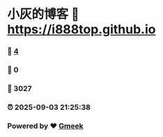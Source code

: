 # 小灰的博客 :link: https://i888top.github.io 
### :page_facing_up: [4](https://i888top.github.io/tag.html) 
### :speech_balloon: 0 
### :hibiscus: 3027 
### :alarm_clock: 2025-09-03 21:25:38 
### Powered by :heart: [Gmeek](https://github.com/Meekdai/Gmeek)
